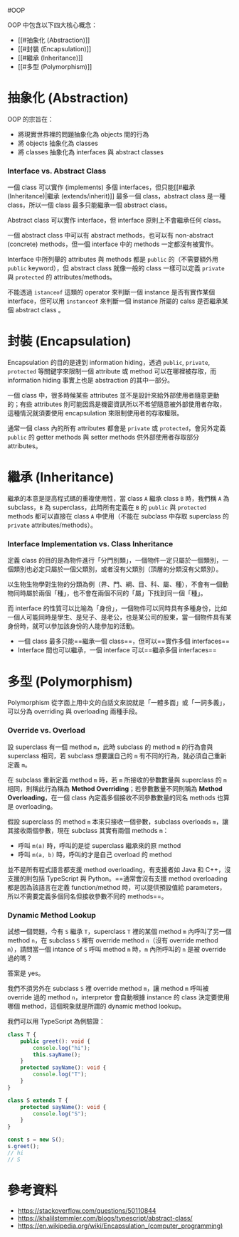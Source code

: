 #OOP

OOP 中包含以下四大核心概念：

- [[#抽象化 (Abstraction)]]
- [[#封裝 (Encapsulation)]]
- [[#繼承 (Inheritance)]]
- [[#多型 (Polymorphism)]]

# 抽象化 (Abstraction)

OOP 的宗旨在：

- 將現實世界裡的問題抽象化為 objects 間的行為
- 將 objects 抽象化為 classes
- 將 classes 抽象化為 interfaces 與 abstract classes

### Interface vs. Abstract Class

一個 class 可以實作 (implements) 多個 interfaces，但只能[[#繼承 (Inheritance)|繼承 (extends/inherit)]] 最多一個 class，abstract class 是一種 class，所以一個 class 最多只能繼承一個 abstract class。

Abstract class 可以實作 interface，但 interface 原則上不會繼承任何 class。

一個 abstract class 中可以有 abstract methods，也可以有 non-abstract (concrete) methods，但一個 interface 中的 methods 一定都沒有被實作。

Interface 中所列舉的 attributes 與 methods 都是 `public` 的（不需要額外用 `public` keyword），但 abstract class 就像一般的 class 一樣可以定義 `private` 與 `protected` 的 attributes/methods。

不能透過 `istanceof` 這類的 operator 來判斷一個 instance 是否有實作某個 interface，但可以用 `instanceof` 來判斷一個 instance 所屬的 calss 是否繼承某個 abstract class 。

# 封裝 (Encapsulation)

Encapsulation 的目的是達到 information hiding，透過 `public`, `private`, `protected` 等關鍵字來限制一個 attribute 或 method 可以在哪裡被存取，而 information hiding 事實上也是 abstraction 的其中一部分。

一個 class 中，很多時候某些 attributes 並不是設計來給外部使用者隨意更動的；有些 attributes 則可能因爲是機密資訊所以不希望隨意被外部使用者存取，這種情況就須要使用 encapsulation 來限制使用者的存取權限。

通常一個 class 內的所有 attributes 都會是 `private` 或 `protected`，會另外定義 `public` 的 getter methods 與 setter methods 供外部使用者存取部分 attributes。

# 繼承 (Inheritance)

繼承的本意是提高程式碼的重複使用性，當 class `A` 繼承 class `B` 時，我們稱 `A` 為 subclass，`B` 為 superclass，此時所有定義在 `B` 的 `public` 與 `protected` methods 都可以直接在 class `A` 中使用（不能在 subclass 中存取 superclass 的 `private` attributes/methods）。

### Interface Implementation vs. Class Inheritance

定義 class 的目的是為物件進行「分門別類」，一個物件一定只屬於一個類別，一個類別也必定只屬於一個父類別，或者沒有父類別（頂層的分類沒有父類別）。

以生物生物學對生物的分類為例（界、門、綱、目、科、屬、種），不會有一個動物同時屬於兩個「種」，也不會在兩個不同的「屬」下找到同一個「種」。

而 interface 的性質可以比喻為「身份」，一個物件可以同時具有多種身份，比如一個人可能同時是學生、是兒子、是老公，也是某公司的股東，當一個物件具有某身份時，就可以參加該身份的人能參加的活動。

- 一個 class 最多只能==繼承一個 class==，但可以==實作多個 interfaces==
- Interface 間也可以繼承，一個 interface 可以==繼承多個 interfaces==

# 多型 (Polymorphism)

Polymorphism 從字面上用中文的白話文來說就是「一體多面」或「一詞多義」，可以分為 overriding 與 overloading 兩種手段。

### Override vs. Overload

設 superclass 有一個 method `m`，此時 subclass 的 method `m` 的行為會與 superclass 相同，若 subclass 想要讓自己的 `m` 有不同的行為，就必須自己重新定義 `m`。

在 subclass 重新定義 method `m` 時，若 `m` 所接收的參數數量與 superclass 的 `m` 相同，則稱此行為稱為 **Method Overriding**；若參數數量不同則稱為 **Method Overloading**，在一個 class 內定義多個接收不同參數數量的同名 methods 也算是 overloading。

假設 superclass 的 method `m` 本來只接收一個參數，subclass overloads `m`，讓其接收兩個參數，現在 subclass 其實有兩個 methods `m`：

- 呼叫 `m(a)` 時，呼叫的是從 superclass 繼承來的原 method
- 呼叫 `m(a, b)` 時，呼叫的才是自己 overload 的 method

並不是所有程式語言都支援 method overloading，有支援者如 Java 和 C++，沒支援的則包括 TypeScript 與 Python。==通常會沒有支援 method overloading 都是因為該語言在定義 function/method 時，可以提供預設值給 parameters，所以不需要定義多個同名但接收參數不同的 methods==。

### Dynamic Method Lookup

試想一個問題，今有 `S` 繼承 `T`，superclass `T` 裡的某個 method `m` 內呼叫了另一個 method `n`，在 subclass `S` 裡有 override method `n`（沒有 override method `m`），請問當一個 intance of `S` 呼叫 method `m` 時，`m` 內所呼叫的 `n` 是被 override 過的嗎？

答案是 yes。

我們不須另外在 subclass `S` 裡 override method `m`，讓 method `m` 呼叫被 override 過的 method `n`，interpretor 會自動根據 instance 的 class 決定要使用哪個 method，這個現象就是所謂的 dynamic method lookup。

我們可以用 TypeScript 為例驗證：

```TypeScript
class T {
    public greet(): void {
        console.log("hi");
        this.sayName();
    }
    protected sayName(): void {
        console.log("T");
    }
}

class S extends T {
    protected sayName(): void {
        console.log("S");
    }
}

const s = new S();
s.greet();
// hi
// S
```

# 參考資料

- <https://stackoverflow.com/questions/50110844>
- <https://khalilstemmler.com/blogs/typescript/abstract-class/>
- <https://en.wikipedia.org/wiki/Encapsulation_(computer_programming)>
